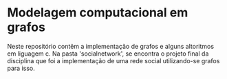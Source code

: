 # Modelagem computacional em grafos

Neste repositório contêm a implementação de grafos e alguns altoritmos em liguagem c. Na pasta 'socialnetwork', se encontra o projeto final da disciplina que foi a implementação de uma rede social utilizando-se grafos para isso. 
